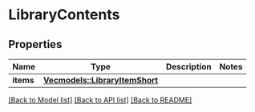 # LibraryContents

## Properties
Name | Type | Description | Notes
------------ | ------------- | ------------- | -------------
**items** | [**Vec<models::LibraryItemShort>**](libraryItemShort.md) |  | 

[[Back to Model list]](../README.md#documentation-for-models) [[Back to API list]](../README.md#documentation-for-api-endpoints) [[Back to README]](../README.md)


